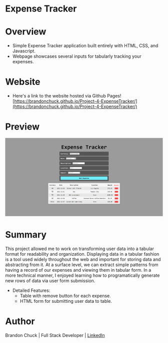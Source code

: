 # Expense Tracker

# Overview

- Simple Expense Tracker application built entirely with HTML, CSS, and Javascript.
- Webpage showcases several inputs for tabularly tracking your expenses.

# Website

- Here's a link to the website hosted via Github Pages! [https://brandonchuck.github.io/Project-4-ExpenseTracker/](https://brandonchuck.github.io/Project-4-ExpenseTracker/)

# Preview

![expense-tracker-preview.png](expense-tracker-preview.png)

# Summary

This project allowed me to work on transforming user data into a tabular format for readability and organization. Displaying data in a tabular fashion is a tool used widely throughout the web and important for storing data and abstracting from it. At a surface level, we can extract simple patterns from having a record of our expenses and viewing them in tabular form. In a more technical manner, I enjoyed learning how to programatically generate new rows of data via user form submission.

- Detailed Features:
    - Table with remove button for each expense.
    - HTML form for submitting user data to table.

# Author

Brandon Chuck | Full Stack Developer | [LinkedIn](https://www.linkedin.com/in/brandonchuck/)
